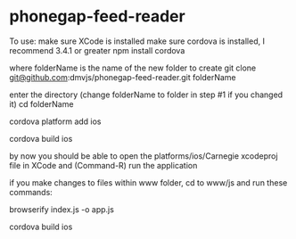 phonegap-feed-reader
====================

To use:
make sure XCode is installed
make sure cordova is installed, I recommend 3.4.1 or greater
npm install cordova

where folderName is the name of the new folder to create
git clone git@github.com:dmvjs/phonegap-feed-reader.git folderName

enter the directory (change folderName to folder in step #1 if you changed it)
cd folderName

cordova platform add ios

cordova build ios

by now you should be able to open the platforms/ios/Carnegie xcodeproj file in XCode and (Command-R) run the application

if you make changes to files within www folder, cd to www/js and run these commands:

browserify index.js -o app.js

cordova build ios




